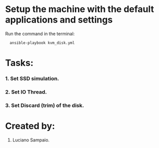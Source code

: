 # Setup the machine with the default applications and settings

Run the command in the terminal:
```bash
  ansible-playbook kvm_disk.yml
```

# Tasks:

### 1. Set SSD simulation.

### 2. Set IO Thread.

### 3. Set Discard (trim) of the disk.

# Created by: 

1. Luciano Sampaio.